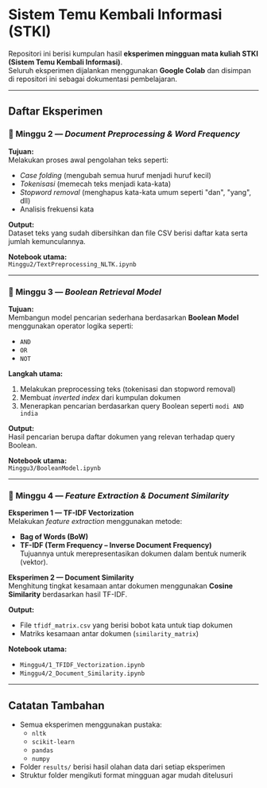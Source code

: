 # Sistem Temu Kembali Informasi (STKI)
Repositori ini berisi kumpulan hasil **eksperimen mingguan mata kuliah STKI (Sistem Temu Kembali Informasi)**.  
Seluruh eksperimen dijalankan menggunakan **Google Colab** dan disimpan di repositori ini sebagai dokumentasi pembelajaran.

---

## Daftar Eksperimen

### 📂 Minggu 2 — *Document Preprocessing & Word Frequency*
**Tujuan:**  
Melakukan proses awal pengolahan teks seperti:
- *Case folding* (mengubah semua huruf menjadi huruf kecil)
- *Tokenisasi* (memecah teks menjadi kata-kata)
- *Stopword removal* (menghapus kata-kata umum seperti "dan", "yang", dll)
- Analisis frekuensi kata  

**Output:**  
Dataset teks yang sudah dibersihkan dan file CSV berisi daftar kata serta jumlah kemunculannya.

**Notebook utama:**  
`Minggu2/TextPreprocessing_NLTK.ipynb`

---

### 📂 Minggu 3 — *Boolean Retrieval Model*

**Tujuan:**  
Membangun model pencarian sederhana berdasarkan **Boolean Model** menggunakan operator logika seperti:
- `AND`
- `OR`
- `NOT`

**Langkah utama:**
1. Melakukan preprocessing teks (tokenisasi dan stopword removal)
2. Membuat *inverted index* dari kumpulan dokumen
3. Menerapkan pencarian berdasarkan query Boolean seperti `modi AND india`

**Output:**  
Hasil pencarian berupa daftar dokumen yang relevan terhadap query Boolean.

**Notebook utama:**  
`Minggu3/BooleanModel.ipynb`

---

### 📂 Minggu 4 — *Feature Extraction & Document Similarity*

**Eksperimen 1 — TF-IDF Vectorization**  
Melakukan *feature extraction* menggunakan metode:
- **Bag of Words (BoW)**
- **TF-IDF (Term Frequency – Inverse Document Frequency)**  
Tujuannya untuk merepresentasikan dokumen dalam bentuk numerik (vektor).

**Eksperimen 2 — Document Similarity**  
Menghitung tingkat kesamaan antar dokumen menggunakan **Cosine Similarity** berdasarkan hasil TF-IDF.

**Output:**  
- File `tfidf_matrix.csv` yang berisi bobot kata untuk tiap dokumen  
- Matriks kesamaan antar dokumen (`similarity_matrix`)

**Notebook utama:**  
- `Minggu4/1_TFIDF_Vectorization.ipynb`
- `Minggu4/2_Document_Similarity.ipynb`

---

## Catatan Tambahan

- Semua eksperimen menggunakan pustaka:
  - `nltk`
  - `scikit-learn`
  - `pandas`
  - `numpy`
- Folder `results/` berisi hasil olahan data dari setiap eksperimen
- Struktur folder mengikuti format mingguan agar mudah ditelusuri
